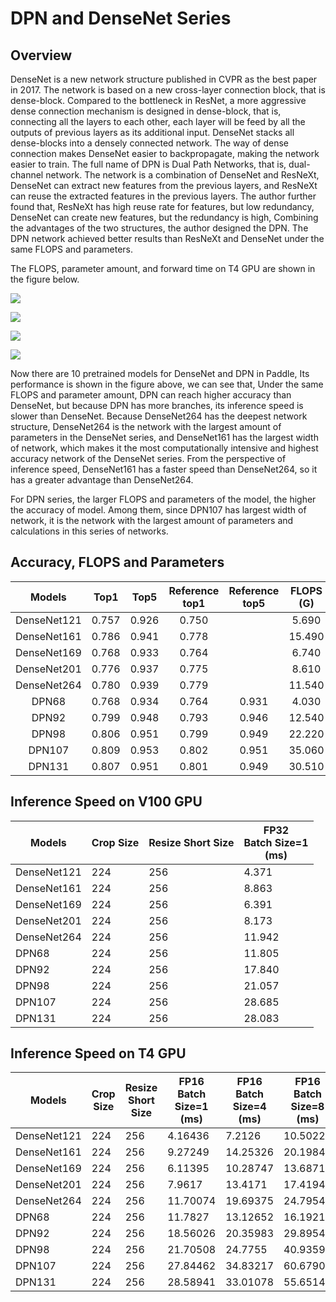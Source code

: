 # DPN and DenseNet Series

## Overview
DenseNet is a new network structure published in CVPR as the best paper in 2017. The network is based on a new cross-layer connection block, that is dense-block. Compared to the bottleneck in ResNet, a more aggressive dense connection mechanism is designed in dense-block, that is, connecting all the layers to each other, each layer will be feed by all the outputs of previous layers as its additional input. DenseNet stacks all dense-blocks into a densely connected network. The way of dense connection makes DenseNet easier to backpropagate, making the network easier to train.
The full name of DPN is Dual Path Networks, that is, dual-channel network. The network is a combination of DenseNet and ResNeXt, DenseNet can extract new features from the previous layers, and ResNeXt can reuse the extracted features in the previous layers. The author further found that, ResNeXt has high reuse rate for features, but low redundancy, DenseNet can create new features, but the redundancy is high, Combining the advantages of the two structures, the author designed the DPN. The DPN network achieved better results than ResNeXt and DenseNet under the same FLOPS and parameters.

The FLOPS, parameter amount, and forward time on T4 GPU are shown in the figure below.

![](../../images/models/T4_benchmark/t4.fp32.bs4.DPN.flops.png)

![](../../images/models/T4_benchmark/t4.fp32.bs4.DPN.params.png)

![](../../images/models/T4_benchmark/t4.fp32.bs4.DPN.png)

![](../../images/models/T4_benchmark/t4.fp16.bs4.DPN.png)

Now there are 10 pretrained models for DenseNet and DPN in Paddle, Its performance is shown in the figure above, we can see that, Under the same FLOPS and parameter amount, DPN can reach higher accuracy than DenseNet, but because DPN has more branches, its inference speed is slower than DenseNet. Because DenseNet264 has the deepest network structure, DenseNet264 is the network with the largest amount of parameters in the DenseNet series, and DenseNet161 has the largest width of network, which makes it the most computationally intensive and highest accuracy network of the DenseNet series. From the perspective of inference speed, DenseNet161 has a faster speed than DenseNet264, so it has a greater advantage than DenseNet264.

For DPN series, the larger FLOPS and parameters of the model, the higher the accuracy of model. Among them, since DPN107 has largest width of network, it is the network with the largest amount of parameters and calculations in this series of networks.

## Accuracy, FLOPS and Parameters

| Models      | Top1   | Top5   | Reference<br>top1 | Reference<br>top5 | FLOPS<br>(G) | Parameters<br>(M) |
|:--:|:--:|:--:|:--:|:--:|:--:|:--:|
| DenseNet121 | 0.757  | 0.926  | 0.750             |                   | 5.690        | 7.980             |
| DenseNet161 | 0.786  | 0.941  | 0.778             |                   | 15.490       | 28.680            |
| DenseNet169 | 0.768  | 0.933  | 0.764             |                   | 6.740        | 14.150            |
| DenseNet201 | 0.776  | 0.937  | 0.775             |                   | 8.610        | 20.010            |
| DenseNet264 | 0.780  | 0.939  | 0.779             |                   | 11.540       | 33.370            |
| DPN68       | 0.768  | 0.934  | 0.764             | 0.931             | 4.030        | 10.780            |
| DPN92       | 0.799  | 0.948  | 0.793             | 0.946             | 12.540       | 36.290            |
| DPN98       | 0.806  | 0.951  | 0.799             | 0.949             | 22.220       | 58.460            |
| DPN107      | 0.809  | 0.953  | 0.802             | 0.951             | 35.060       | 82.970            |
| DPN131      | 0.807  | 0.951  | 0.801             | 0.949             | 30.510       | 75.360            |




## Inference Speed on V100 GPU

| Models                               | Crop Size | Resize Short Size | FP32<br>Batch Size=1<br>(ms) |
|-------------|-----------|-------------------|--------------------------|
| DenseNet121 | 224       | 256               | 4.371                    |
| DenseNet161 | 224       | 256               | 8.863                    |
| DenseNet169 | 224       | 256               | 6.391                    |
| DenseNet201 | 224       | 256               | 8.173                    |
| DenseNet264 | 224       | 256               | 11.942                   |
| DPN68       | 224       | 256               | 11.805                   |
| DPN92       | 224       | 256               | 17.840                   |
| DPN98       | 224       | 256               | 21.057                   |
| DPN107      | 224       | 256               | 28.685                   |
| DPN131      | 224       | 256               | 28.083                   |



## Inference Speed on T4 GPU

| Models      | Crop Size | Resize Short Size | FP16<br>Batch Size=1<br>(ms) | FP16<br>Batch Size=4<br>(ms) | FP16<br>Batch Size=8<br>(ms) | FP32<br>Batch Size=1<br>(ms) | FP32<br>Batch Size=4<br>(ms) | FP32<br>Batch Size=8<br>(ms) |
|-------------|-----------|-------------------|------------------------------|------------------------------|------------------------------|------------------------------|------------------------------|------------------------------|
| DenseNet121 | 224       | 256               | 4.16436                      | 7.2126                       | 10.50221                     | 4.40447                      | 9.32623                      | 15.25175                     |
| DenseNet161 | 224       | 256               | 9.27249                      | 14.25326                     | 20.19849                     | 10.39152                     | 22.15555                     | 35.78443                     |
| DenseNet169 | 224       | 256               | 6.11395                      | 10.28747                     | 13.68717                     | 6.43598                      | 12.98832                     | 20.41964                     |
| DenseNet201 | 224       | 256               | 7.9617                       | 13.4171                      | 17.41949                     | 8.20652                      | 17.45838                     | 27.06309                     |
| DenseNet264 | 224       | 256               | 11.70074                     | 19.69375                     | 24.79545                     | 12.14722                     | 26.27707                     | 40.01905                     |
| DPN68       | 224       | 256               | 11.7827                      | 13.12652                     | 16.19213                     | 11.64915                     | 12.82807                     | 18.57113                     |
| DPN92       | 224       | 256               | 18.56026                     | 20.35983                     | 29.89544                     | 18.15746                     | 23.87545                     | 38.68821                     |
| DPN98       | 224       | 256               | 21.70508                     | 24.7755                      | 40.93595                     | 21.18196                     | 33.23925                     | 62.77751                     |
| DPN107      | 224       | 256               | 27.84462                     | 34.83217                     | 60.67903                     | 27.62046                     | 52.65353                     | 100.11721                    |
| DPN131      | 224       | 256               | 28.58941                     | 33.01078                     | 55.65146                     | 28.33119                     | 46.19439                     | 89.24904                     |
